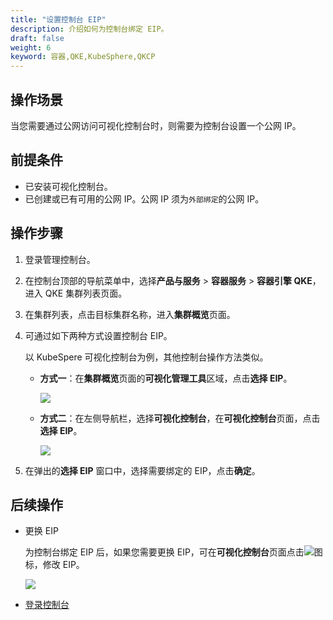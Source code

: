 ```yaml
---
title: "设置控制台 EIP"
description: 介绍如何为控制台绑定 EIP。
draft: false
weight: 6
keyword: 容器,QKE,KubeSphere,QKCP
---
```


## 操作场景

当您需要通过公网访问可视化控制台时，则需要为控制台设置一个公网 IP。

## 前提条件

- 已安装可视化控制台。
- 已创建或已有可用的公网 IP。公网 IP 须为`外部绑定`的公网 IP。

## 操作步骤

1. 登录管理控制台。

2. 在控制台顶部的导航菜单中，选择**产品与服务** > **容器服务** > **容器引擎 QKE**，进入 QKE 集群列表页面。

3. 在集群列表，点击目标集群名称，进入**集群概览**页面。

4. 可通过如下两种方式设置控制台 EIP。

   以 KubeSpere 可视化控制台为例，其他控制台操作方法类似。

   - **方式一**：在**集群概览**页面的**可视化管理工具**区域，点击**选择 EIP**。

     ![](../../../_images/select_ks_eip_1.png)	

   - **方式二**：在左侧导航栏，选择**可视化控制台**，在**可视化控制台**页面，点击**选择 EIP**。

     ![](../../../_images/select_ks_eip_2.png)

5. 在弹出的**选择 EIP** 窗口中，选择需要绑定的 EIP，点击**确定**。

## 后续操作

- 更换 EIP

  为控制台绑定 EIP 后，如果您需要更换 EIP，可在**可视化控制台**页面点击<img src="../../../_images/edit_icon.png" />图标，修改 EIP。

  ![](../../../_images/bind_eip_done.png)

- [登录控制台](../access_ks/)

